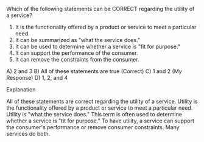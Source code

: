 Which of the following statements can be CORRECT regarding the utility of a service?

1. It is the functionality offered by a product or service to meet a particular need.
2. It can be summarized as "what the service does."
3. It can be used to determine whether a service is "fit for purpose."
4. It can support the performance of the consumer.
5. It can remove the constraints from the consumer.

A) 2 and 3
B) All of these statements are true (Correct)
C) 1 and 2 (My Response)
D) 1, 2, and 4

Explanation

All of these statements are correct regarding the utility of a service. Utility is the functionality offered by a product or service to meet a particular need. Utility is "what the service does." This term is often used to determine whether a service is "tit for purpose." To have utility, a service can support the consumer's performance or remove consumer constraints. Many services do both.
